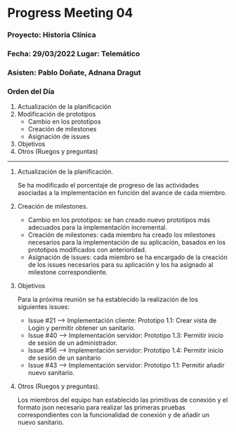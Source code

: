 # Progress Meeting 04
### Proyecto: Historia Clínica
### Fecha: 29/03/2022 Lugar: Telemático
### Asisten: Pablo Doñate, Adnana Dragut

### Orden del Día

  1. Actualización de la planificación
  2. Modificación de prototipos
      * Cambio en los prototipos
      * Creación de milestones
      * Asignación de issues
  3. Objetivos
  4. Otros (Ruegos y preguntas)
 --- 
  1. Actualización de la planificación.
     <p>Se ha modificado el porcentaje de progreso de las actividades asociadas a la implementación en función del avance de cada miembro.
        
  2. Creación de milestones.<p>
     * Cambio en los prototipos: se han creado nuevo prototipos más adecuados para la implementación incremental.
     * Creación de milestones: cada miembro ha creado los milestones necesarios para la implementación de su aplicación, basados en los prototipos modificados con anterioridad.
     * Asignación de issues: cada miembro se ha encargado de la creación de los issues necesarios para su aplicación y los ha asignado al milestone correspondiente.
 
  3. Objetivos
    <p>Para la próxima reunión se ha establecido la realización de los siguientes issues:
      * Issue #21 --> Implementación cliente: Prototipo 1.1: Crear vista de Login y permitir obtener un sanitario.
      * Issue #40 --> Implementación servidor: Prototipo 1.3: Permitir inicio de sesión de un administrador.
      * Issue #56 --> Implementación servidor: Prototipo 1.4: Permitir inicio de sesión de un sanitario
      * Issue #43 --> Implementación servidor: Prototipo 1.1: Permitir añadir nuevo sanitario.
      
  4. Otros (Ruegos y preguntas).
     <p>Los miembros del equipo han establecido las primitivas de conexión y el formato json necesario para realizar las primeras pruebas correspondientes
       con la funcionalidad de conexión y de añadir un nuevo sanitario.
